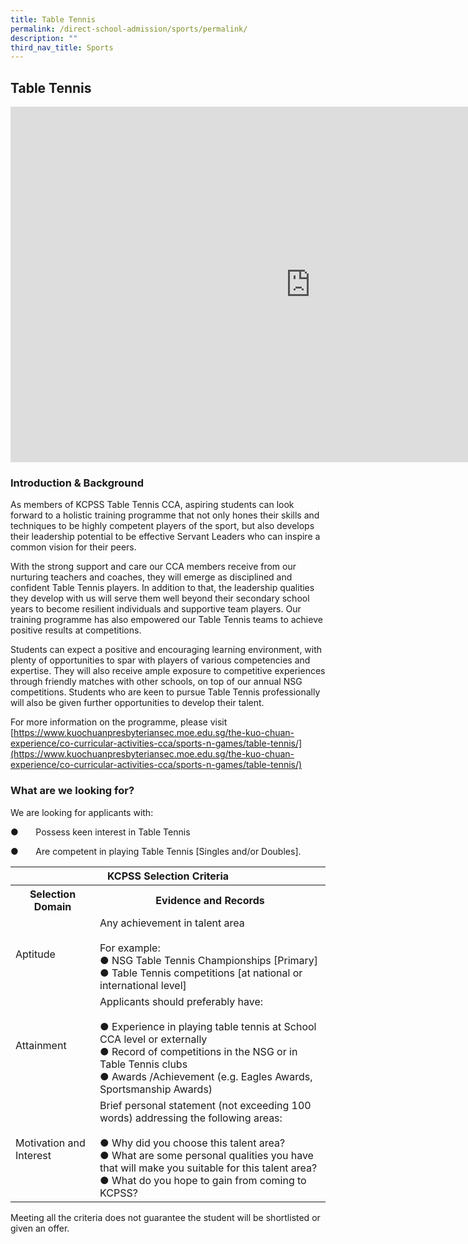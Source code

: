 ```yaml
---
title: Table Tennis
permalink: /direct-school-admission/sports/permalink/
description: ""
third_nav_title: Sports
---
```

## Table Tennis

<iframe allowfullscreen="true" height="569" width="960" frameborder="0" src="https://docs.google.com/presentation/d/e/2PACX-1vR0vpdOzsxZk7TOKKkNt99zPPh826K-NyG81XfEe_lpILkWpenWtRig6o6IzREIdbExMHza0fI622Uf/embed?start=true&amp;loop=true&amp;delayms=3000"></iframe>

### Introduction &amp; Background


	
As members of KCPSS Table Tennis CCA, aspiring students can look forward to a holistic training programme that not only hones their skills and techniques to be highly competent players of the sport, but also develops their leadership potential to be effective Servant Leaders who can inspire a common vision for their peers.

With the strong support and care our CCA members receive from our nurturing teachers and coaches, they will emerge as disciplined and confident Table Tennis players. In addition to that, the leadership qualities they develop with us will serve them well beyond their secondary school years to become resilient individuals and supportive team players. Our training programme has also empowered our Table Tennis teams to achieve positive results at competitions.

Students can expect a positive and encouraging learning environment, with plenty of opportunities to spar with players of various competencies and expertise. They will also receive ample exposure to competitive experiences through friendly matches with other schools, on top of our annual NSG competitions. Students who are keen to pursue Table Tennis professionally will also be given further opportunities to develop their talent.   


For more information on the programme, please visit&nbsp;
[https://www.kuochuanpresbyteriansec.moe.edu.sg/the-kuo-chuan-experience/co-curricular-activities-cca/sports-n-games/table-tennis/](https://www.kuochuanpresbyteriansec.moe.edu.sg/the-kuo-chuan-experience/co-curricular-activities-cca/sports-n-games/table-tennis/)


### What are we looking for?


We are looking for applicants with:

●&nbsp;&nbsp;&nbsp;&nbsp;&nbsp;&nbsp;&nbsp;Possess keen interest in Table Tennis  

●&nbsp;&nbsp;&nbsp;&nbsp;&nbsp;&nbsp;&nbsp;Are competent in playing Table Tennis [Singles and/or Doubles].



<table>
<thead>
  <tr>
    <th colspan="2">KCPSS Selection Criteria</th>
  </tr>
</thead>
<tbody>
  <tr>
    <th>Selection Domain</th>
    <th>Evidence and Records</th>
  </tr>
  <tr>
    <td>Aptitude</td>
    <td>Any achievement in talent area<br> <br>For example:<br>●       NSG Table Tennis Championships [Primary]<br>●       Table Tennis competitions [at national or international level]</td>
  </tr>
  <tr>
    <td>Attainment</td>
    <td>Applicants should preferably have:<br> <br>●       Experience in playing table tennis at School CCA level or externally<br>●      Record of competitions in the NSG or in Table Tennis clubs<br>●      Awards /Achievement (e.g. Eagles Awards, Sportsmanship Awards)</td>
  </tr>
  <tr>
    <td>Motivation and Interest</td>
    <td>Brief personal statement (not exceeding 100 words) addressing the following areas:<br> <br>●       Why did you choose this talent area?<br>●       What are some personal qualities you have that will make you suitable for this talent area?<br>●       What do you hope to gain from coming to KCPSS?</td>
  </tr>
</tbody>
</table>

Meeting all the criteria does not guarantee the student will be shortlisted or given an offer.